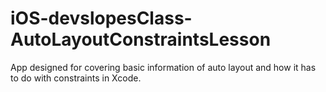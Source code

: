 # iOS-devslopesClass-AutoLayoutConstraintsLesson
App designed for covering basic information of auto layout and how it has to do with constraints in Xcode.
